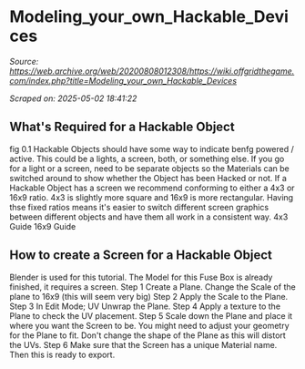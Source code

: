 # Modeling_your_own_Hackable_Devices

*Source: https://web.archive.org/web/20200808012308/https://wiki.offgridthegame.com/index.php?title=Modeling_your_own_Hackable_Devices*

*Scraped on: 2025-05-02 18:41:22*

## What's Required for a Hackable Object
fig 0.1
Hackable Objects should have some way to indicate benfg powered / active. This could be a lights, a screen, both, or something else. If you go for a light or a screen, need to be separate objects so the Materials can be switched around to show whether the Object has been Hacked or not.
If a Hackable Object has a screen we recommend conforming to either a 4x3 or 16x9 ratio. 4x3 is slightly more square and 16x9 is more rectangular. Having thse fixed ratios means it's easier to switch different screen graphics between different objects and have them all work in a consistent way.
4x3 Guide
16x9 Guide
## How to create a Screen for a Hackable Object
Blender is used for this tutorial. The Model for this Fuse Box is already finished, it requires a screen.
Step 1
Create a Plane.
Change the Scale of the plane to 16x9 (this will seem very big)
Step 2
Apply the Scale to the Plane.
Step 3
In Edit Mode; UV Unwrap the Plane.
Step 4
Apply a texture to the Plane to check the UV placement.
Step 5
Scale down the Plane and place it where you want the Screen to be.
You might need to adjust your geometry for the Plane to fit. Don't change the shape of the Plane as this will distort the UVs.
Step 6
Make sure that the Screen has a unique Material name. Then this is ready to export.